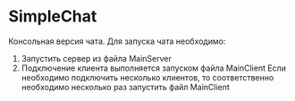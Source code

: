 # SimpleChat
Консольная версия чата.
Для запуска чата необходимо:
1. Запустить сервер из файла MainServer
2. Подключение клиента выполняется запуском файла MainClient
Если необходимо подключить несколько клиентов, то соответственно необходимо несколько раз запустить файл MainClient
